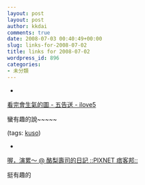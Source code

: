 ```yaml
---
layout: post
layout: post
author: kkdai
comments: true
date: 2008-07-03 00:40:49+00:00
slug: links-for-2008-07-02
title: links for 2008-07-02
wordpress_id: 896
categories:
- 未分類
---
```



	
  * 
		

[看完會生氣的圖 - 五告送 - ilove5](http://ilove5.com/blog/read.php?43)


		

蠻有趣的說~~~~~


		

(tags: [kuso](http://del.icio.us/kkdai/kuso))


	

	
  * 
		

[喔，演累～ @ 酪梨壽司的日記 ::PIXNET 痞客邦::](http://blog.pixnet.net/cwyuni/post/18903339)


		

挺有趣的



	



